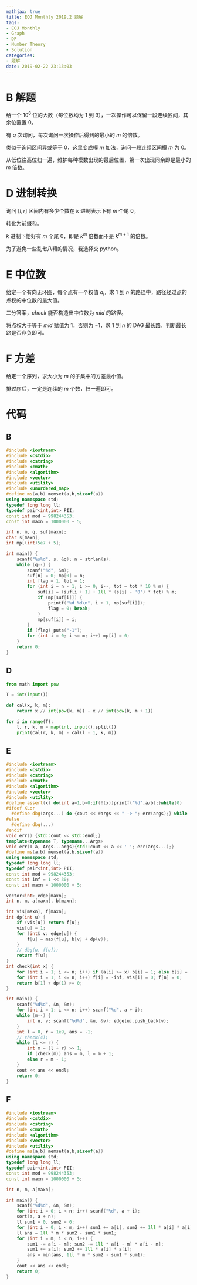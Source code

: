 ```yaml
---
mathjax: true
title: EOJ Monthly 2019.2 题解
tags:
- EOJ Monthly
- Graph
- DP
- Number Theory
- Solution
categories:
- 题解
date: 2019-02-22 23:13:03
---
```


# B 解题

给一个 $10^6$ 位的大数（每位数均为 $1$ 到 $9$），一次操作可以保留一段连续区间，其余位置置 $0$。

有 $q$ 次询问，每次询问一次操作后得到的最小的 $m$ 的倍数。

类似于询问区间异或等于 $0$，这里变成模 $m$ 加法，询问一段连续区间模 $m$ 为 $0$。

从低位往高位扫一遍，维护每种模数出现的最后位置，第一次出现同余即是最小的 $m$ 倍数。

# D 进制转换

询问 $[l,r]$ 区间内有多少个数在 $k$ 进制表示下有 $m$ 个尾 $0$。

转化为前缀和。

$k$ 进制下恰好有 $m$ 个尾 $0$，即是 $k^m$ 倍数而不是 $k^{m+1}$ 的倍数。

为了避免一些乱七八糟的情况，我选择交 python。

# E 中位数

给定一个有向无环图，每个点有一个权值 $a_i$，求 $1$ 到 $n$ 的路径中，路径经过点的点权的中位数的最大值。

二分答案，$check$ 能否构造出中位数为 $mid$ 的路径。

将点权大于等于 $mid$ 赋值为 $1$，否则为 $-1$，求 $1$ 到 $n$ 的 DAG 最长路，判断最长路是否非负即可。

# F 方差

给定一个序列，求大小为 $m$ 的子集中的方差最小值。

排过序后，一定是连续的 $m$ 个数，扫一遍即可。

<!--more-->

# 代码

## B

```c++
#include <iostream>
#include <cstdio>
#include <cstring>
#include <cmath>
#include <algorithm>
#include <vector>
#include <utility>
#include <unordered_map>
#define ms(a,b) memset(a,b,sizeof(a))
using namespace std;
typedef long long ll;
typedef pair<int,int> PII;
const int mod = 998244353;
const int maxn = 1000000 + 5;

int n, m, q, suf[maxn];
char s[maxn];
int mp[(int)5e7 + 5];

int main() {
    scanf("%s%d", s, &q); n = strlen(s);
    while (q--) {
        scanf("%d", &m);
        suf[n] = 0; mp[0] = n;
        int flag = 1, tot = 1;
        for (int i = n - 1; i >= 0; i--, tot = tot * 10 % m) {
            suf[i] = (suf[i + 1] + 1ll * (s[i] - '0') * tot) % m;
            if (mp[suf[i]]) {
                printf("%d %d\n", i + 1, mp[suf[i]]);
                flag = 0; break;
            }
            mp[suf[i]] = i;
        }
        if (flag) puts("-1");
        for (int i = 0; i <= m; i++) mp[i] = 0;
    }
    return 0;
}
```

## D

```python
from math import pow

T = int(input())

def cal(x, k, m):
    return x // int(pow(k, m)) - x // int(pow(k, m + 1))

for i in range(T):
    l, r, k, m = map(int, input().split())
    print(cal(r, k, m) - cal(l - 1, k, m))
```

## E

```c++
#include <iostream>
#include <cstdio>
#include <cstring>
#include <cmath>
#include <algorithm>
#include <vector>
#include <utility>
#define assert(x) do{int a=1,b=0;if(!(x))printf("%d",a/b);}while(0)
#ifdef XLor
  #define dbg(args...) do {cout << #args << " -> "; err(args);} while (0)
#else
  #define dbg(...)
#endif
void err() {std::cout << std::endl;}
template<typename T, typename...Args>
void err(T a, Args...args){std::cout << a << ' '; err(args...);}
#define ms(a,b) memset(a,b,sizeof(a))
using namespace std;
typedef long long ll;
typedef pair<int,int> PII;
const int mod = 998244353;
const int inf = 1 << 30;
const int maxn = 1000000 + 5;

vector<int> edge[maxn];
int n, m, a[maxn], b[maxn];

int vis[maxn], f[maxn];
int dp(int u) {
    if (vis[u]) return f[u];
    vis[u] = 1;
    for (int& v: edge[u]) {
        f[u] = max(f[u], b[v] + dp(v));
    }
    // dbg(u, f[u]);
    return f[u];
}
int check(int x) {
    for (int i = 1; i <= n; i++) if (a[i] >= x) b[i] = 1; else b[i] = -1;
    for (int i = 1; i <= n; i++) f[i] = -inf, vis[i] = 0; f[n] = 0;
    return b[1] + dp(1) >= 0;
}

int main() {
    scanf("%d%d", &n, &m);
    for (int i = 1; i <= n; i++) scanf("%d", a + i);
    while (m--) {
        int u, v; scanf("%d%d", &u, &v); edge[u].push_back(v);
    }
    int l = 0, r = 1e9, ans = -1;
    // check(4);
    while (l <= r) {
        int m = (l + r) >> 1;
        if (check(m)) ans = m, l = m + 1;
        else r = m - 1;
    }
    cout << ans << endl;
    return 0;
}
```

## F

```c++
#include <iostream>
#include <cstdio>
#include <cstring>
#include <cmath>
#include <algorithm>
#include <vector>
#include <utility>
#define ms(a,b) memset(a,b,sizeof(a))
using namespace std;
typedef long long ll;
typedef pair<int,int> PII;
const int mod = 998244353;
const int maxn = 1000000 + 5;

int n, m, a[maxn];

int main() {
    scanf("%d%d", &n, &m);
    for (int i = 0; i < n; i++) scanf("%d", a + i);
    sort(a, a + n);
    ll sum1 = 0, sum2 = 0;
    for (int i = 0; i < m; i++) sum1 += a[i], sum2 += 1ll * a[i] * a[i];
    ll ans = 1ll * m * sum2 - sum1 * sum1;
    for (int i = m; i < n; i++) {
        sum1 -= a[i - m]; sum2 -= 1ll * a[i - m] * a[i - m];
        sum1 += a[i]; sum2 += 1ll * a[i] * a[i];
        ans = min(ans, 1ll * m * sum2 - sum1 * sum1);
    }
    cout << ans << endl;
    return 0;
}
```